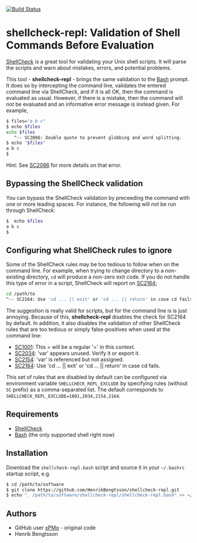 [![Build Status](https://travis-ci.org/HenrikBengtsson/shellcheck-repl.svg?branch=master)](https://travis-ci.org/HenrikBengtsson/shellcheck-repl)

# shellcheck-repl: Validation of Shell Commands Before Evaluation

[ShellCheck] is a great tool for validating your Unix shell scripts.  It will parse the scripts and warn about mistakes, errors, and potential problems.

This tool - **shellcheck-repl** - brings the same validation to the [Bash] prompt.  It does so by intercepting the command line, validates the entered command line via ShellCheck, and if it is all OK, then the command is evaluated as usual.  However, if there is a mistake, then the command will _not_ be evaluated and an informative error message is instead given.  For example,

```sh
$ files="a b c"
$ echo $files
echo $files
   ^-- SC2086: Double quote to prevent globbing and word splitting.
$ echo "$files"
a b c
$
```

Hint: See [SC2086] for more details on that error.


## Bypassing the ShellCheck validation

You can bypass the ShellCheck validation by preceeding the command with one or more leading spaces.  For instance, the following will _not_ be run through ShellCheck:

```sh
$  echo $files
a b c
$
```


## Configuring what ShellCheck rules to ignore

Some of the ShellCheck rules may be too tedious to follow when on the command line.  For example, when trying to change directory to a non-existing directory, `cd` will produce a non-zero exit code.  If you do not handle this type of error in a script, ShellCheck will report on [SC2164];
```sh
cd /path/to
^-- SC2164: Use 'cd ... || exit' or 'cd ... || return' in case cd fails.
```

The suggestion is really valid for scripts, but for the command line is is just annoying.  Because of this, **shellcheck-repl** disables the check for SC2164 by default.  In addition, it also disables the validation of other ShellCheck rules that are too tedious or simply false-positives when used at the command line:

 * [SC1001]: This \= will be a regular '=' in this context.
 * [SC2034]: 'var' appears unused. Verify it or export it.
 * [SC2154]: 'var' is referenced but not assigned.
 * [SC2164]: Use 'cd ... || exit' or 'cd ... || return' in case cd fails.

This set of rules that are disabled by default can be configured via environment variable `SHELLCHECK_REPL_EXCLUDE` by specifying rules (without `SC` prefix) as a comma-separated list.  The default corresponds to `SHELLCHECK_REPL_EXCLUDE=1001,2034,2154,2164`.




## Requirements

* [ShellCheck]
* [Bash] (the only supported shell right now)


## Installation

Download the `shellcheck-repl.bash` script and source it in your `~/.bashrc` startup script, e.g.

```sh
$ cd /path/to/software
$ git clone https://github.com/HenrikBengtsson/shellcheck-repl.git
$ echo ". /path/to/software/shellcheck-repl/shellcheck-repl.bash" >> ~/.bashrc
```


## Authors

* GitHub user [xPMo](https://github.com/xPMo) - original code
* Henrik Bengtsson


[ShellCheck]: https://github.com/koalaman/shellcheck
[Bash]: https://www.gnu.org/software/bash/
[SC2086]: https://github.com/koalaman/shellcheck/wiki/SC2086
[SC1001]: https://github.com/koalaman/shellcheck/wiki/SC1001
[SC2034]: https://github.com/koalaman/shellcheck/wiki/SC2034
[SC2154]: https://github.com/koalaman/shellcheck/wiki/SC2154
[SC2164]: https://github.com/koalaman/shellcheck/wiki/SC2164
